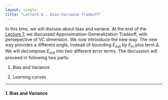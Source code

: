 ```yaml
---
layout: single
title: "Lecture 8 : Bias-Variance Tradeoff"
---
```


In this time, we will discuss about bias and variace. At the end of the [Lecture 7](https://isopink.github.io/VC-Dimension/), we discussed Approximation-Generalization Tradeoff, with persepective of VC dimension. We now introuduce the new way. The new way provides a different angle, instead of bounding $E_{\text{out}}$ by $E_{\text{in}}$ plus term $\Delta$. We will decompose $E_{\text{out}}$ into two different error terms. The discussion will proceed in following two parts: 

1. Bias and Variance

2. Learning curves

---

#### 1. Bias and Variance 


